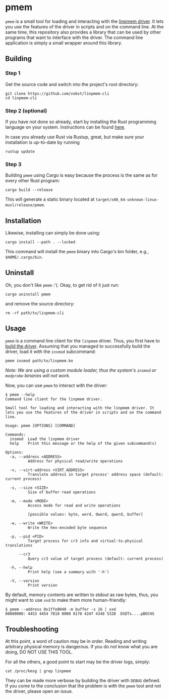 # pmem

`pmem` is a small tool for loading and interacting with the [linpmem driver](). It lets you use the features of the driver in scripts and on the command line. At the same time, this repository also provides a library that can be used by other programs that want to interface with the driver. The command line application is simply a small wrapper around this library.

## Building

### Step 1
Get the source code and switch into the project's root directory:
```
git clone https://github.com/vobst/linpmem-cli
cd linpmem-cli
```

### Step 2 (optional)
If you have not done so already, start by installing the Rust programming language on your system. Instructions can be found [here](https://www.rust-lang.org/tools/install).

In case you already use Rust via Rustup, great, but make sure your installation is up-to-date by running
```
rustup update
```

### Step 3
Building `pmem` using Cargo is easy because the process is the same as for every other Rust program:
```
cargo build --release
```
This will generate a static binary located at `target/x86_64-unknown-linux-musl/release/pmem`.

## Installation

Likewise, installing can simply be done using:
```
cargo install --path . --locked
```
This command will install the `pmem` binary into Cargo's bin folder, e.g., `$HOME/.cargo/bin`.

## Uninstall

Oh, you don't like `pmem` :'(. Okay, to get rid of it just run:
```
cargo uninstall pmem
```
and remove the source directory:
```
rm -rf path/to/linpmem-cli
```

## Usage

`pmem` is a command line client for the `linpmem` driver. Thus, you first have to [build the driver](). Assuming that you managed to successfully build the driver, load it with the `insmod` subcommand:
```
pmem insmod path/to/linpmem.ko
```
_Note: We are using a custom module loader, thus the system's `insmod` or `modprobe` binaries will not work._

Now, you can use `pmem` to interact with the driver:
```
$ pmem --help
Command line client for the linpmem driver.

Small tool for loading and interacting with the linpmem driver. It lets you use the features of the driver in scripts and on the command line.

Usage: pmem [OPTIONS] [COMMAND]

Commands:
  insmod  Load the linpmem driver
  help    Print this message or the help of the given subcommand(s)

Options:
  -a, --address <ADDRESS>
          Address for physical read/write operations

  -v, --virt-address <VIRT_ADDRESS>
          Translate address in target process' address space (default: current process)

  -s, --size <SIZE>
          Size of buffer read operations

  -m, --mode <MODE>
          Access mode for read and write operations

          [possible values: byte, word, dword, qword, buffer]

  -w, --write <WRITE>
          Write the hex-encoded byte sequence

  -p, --pid <PID>
          Target process for cr3 info and virtual-to-physical translations

      --cr3
          Query cr3 value of target process (default: current process)

  -h, --help
          Print help (see a summary with '-h')

  -V, --version
          Print version
```
By default, memory contents are written to stdout as raw bytes, thus, you might want to use `xxd` to make them more human-friendly:
```
$ pmem --address 0x1ffe0040 -m buffer -s 16 | xxd
00000000: 4453 4454 7818 0000 0170 424f 4348 5320  DSDTx....pBOCHS
```

## Troubleshooting

At this point, a word of caution may be in order. Reading and writing arbitrary physical memory is dangerous. If you do not know what you are doing, DO NOT USE THIS TOOL.

For all the others, a good point to start may be the driver logs, simply:
```
cat /proc/kmsg | grep linpmem
```
They can be made more verbose by building the driver with `DEBUG` defined. If you come to the conclusion that the problem is with the `pmem` tool and not the driver, please open an issue.

